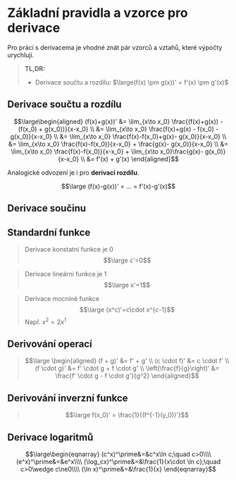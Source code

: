 # Základní pravidla a vzorce pro derivace
Pro práci s derivacema je vhodné znát pár vzorců a vztahů, které výpočty urychlují.

>**TL,DR:**
>- Derivace součtu a rozdílu: $\large(f(x) \pm g(x))' = f'(x) \pm g'(x)$

## Derivace součtu a rozdílu
$$\large\begin{aligned} 
(f(x)+g(x))' &= \lim_{x\to x_0} \frac{(f(x)+g(x)) - (f(x_0) + g(x_0))}{x-x_0} \\
&= \lim_{x\to x_0} \frac{f(x)+g(x) - f(x_0) - g(x_0)}{x-x_0} \\
&= \lim_{x\to x_0} \frac{f(x)-f(x_0)+g(x)- g(x_0)}{x-x_0} \\
&= \lim_{x\to x_0} \frac{f(x)-f(x_0)}{x-x_0} + \frac{g(x)- g(x_0)}{x-x_0} \\
&= \lim_{x\to x_0} \frac{f(x)-f(x_0)}{x-x_0} + \lim_{x\to x_0}\frac{g(x)- g(x_0)}{x-x_0} \\
&= f'(x) + g'(x)
\end{aligned}$$

Analogické odvození je i pro **derivaci rozdílu**.

$$\large (f(x)-g(x))' = ... = f'(x)-g'(x)$$

## Derivace součinu



## Standardní funkce
>Derivace konstatní funkce je 0
>$$\large c'=0$$

>Derivace lineární funkce je 1
>$$\large x'=1$$

>Derivace mocniné funkce
>$$\large (x^c)'=c\cdot x^{c-1}$$
>Např. $x^2=2x^1$

## Derivování operací

>$$\large	
>\begin{aligned}
>(f + g)' &= f' + g' \\
>(c \cdot f)' &= c \cdot f' \\
>(f \cdot g)' &= f' \cdot g + f \cdot g' \\
>\left(\frac{f}{g}\right)' &= \frac{f' \cdot g - f \cdot g'}{g^2}
>\end{aligned}$$

## Derivování inverzní funkce

>$$\large f(x_0)' = \frac{1}{(f^{-1}(y_0))'}$$

## Derivace logaritmů
$$\large\begin{eqnarray}
(c^x)^\prime&=&c^x\ln c;\quad c>0\\\\
(e^x)^\prime&=&e^x\\\\
(\log_cx)^\prime&=&\frac{1}{x\cdot \ln c};\quad c>0\wedge c\ne0\\\\
(\ln x)^\prime&=&\frac{1}{x}
\end{eqnarray}$$